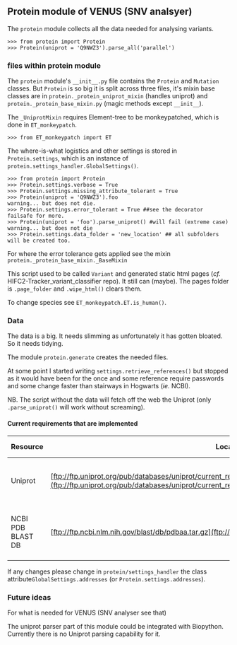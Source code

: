 ## Protein module of VENUS (SNV analsyer)

The `protein` module collects all the data needed for analysing variants.

    >>> from protein import Protein
    >>> Protein(uniprot = 'Q9NWZ3').parse_all('parallel')

### files within protein module

The `protein` module's `__init__.py` file contains the `Protein` and `Mutation` classes. But `Protein` is so big it is split across three files, it's mixin base classes are in `protein._protein_uniprot_mixin` (handles uniprot) and `protein._protein_base_mixin.py` (magic methods except `__init__`).

The `_UniprotMixin` requires Element-tree to be monkeypatched, which is done in `ET_monkeypatch`.

    >>> from ET_monkeypatch import ET

The where-is-what logistics and other settings is stored in `Protein.settings`, which is an instance of `protein.settings_handler.GlobalSettings()`.

    >>> from protein import Protein
    >>> Protein.settings.verbose = True
    >>> Protein.settings.missing_attribute_tolerant = True
    >>> Protein(uniprot = 'Q9NWZ3').foo
    warning... but does not die.
    >>> Protein.settings.error_tolerant = True ##see the decorator failsafe for more.
    >>> Protein(uniprot = 'foo').parse_uniprot() #will fail (extreme case)
    warning... but does not die
    >>> Protein.settings.data_folder = 'new_location' ## all subfolders will be created too.

For where the error tolerance gets applied see the mixin `protein._protein_base_mixin._BaseMixin`

This script used to be called `Variant` and generated static html pages (_cf._ HIFC2-Tracker_variant_classifier repo). It still can (maybe).
The pages folder is `.page_folder` and `.wipe_html()` clears them.

To change species see `ET_monkeypatch.ET.is_human()`.

### Data

The data is a big. It needs slimming as unfortunately it has gotten bloated. So it needs tidying.

The module `protein.generate` creates the needed files.

At some point I started writing `settings.retrieve_references()` but stopped as it would have been for the once and some reference require passwords and some change faster than stairways in Hogwarts (_ie._ NCBI).


NB. The script without the data will fetch off the web the Uniprot (only `.parse_uniprot()` will work without screaming).

#### Current requirements that are implemented

| Resource | Location | Reason | Last checked |
| --- | --- | --- | --- |
| Uniprot | [ftp://ftp.uniprot.org/pub/databases/uniprot/current_release/knowledgebase/complete/uniprot_sprot.xml.gz](ftp://ftp.uniprot.org/pub/databases/uniprot/current_release/knowledgebase/complete/uniprot_sprot.xml.gz) | Most of the data comes from Uniprot | 15/03/2019 |
| NCBI PDB BLAST DB | [ftp://ftp.ncbi.nlm.nih.gov/blast/db/pdbaa.tar.gz](ftp://ftp.ncbi.nlm.nih.gov/blast/db/pdbaa.tar.gz)  | Needed to find homogues with crystal structures | 15/03/2019 |


If any changes please change in `protein/settings_handler` the class attribute`GlobalSettings.addresses` (or `Protein.settings.addresses`).

### Future ideas
For what is needed for VENUS (SNV analyser see that)

The uniprot parser part of this module could be integrated with Biopython. Currently there is no Uniprot parsing capability for it.
